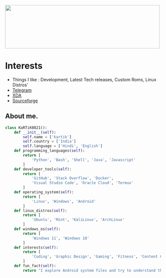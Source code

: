 <img height="140px" width="500px" src="https://github-readme-stats.vercel.app/api?username=KaRTiK0821&hide_title=true&hide_border=true&show_icons=true&include_all_commits=true&count_private=true&line_height=21&theme=tokyonight"/>

# Interests

- Things I like : Development, Latest Tech releases, Custom Roms, Linux Distros'
- [Telegram](https://t.me/MrKiTKaT09)
- [XDA](https://xdaforums.com/m/mr-kitkat.11631037)
- [Sourceforge](https://sourceforge.net/u/kartik0821/profile)

## About me.
```python
class KaRTiK0821():
    def __init__(self):
        self.name = ['kartik']
        self.country = ['India']
        self.language = ['Hindi', 'English']
    def programming_languages(self):
        return [
            'Python', 'Bash', 'Shell', 'Java', 'Javascript'
        ]
    def developer_tools(self):
        return [
            'GitHub', 'Stack Overflow', 'Docker',
            'Visual Studio Code', 'Oracle Cloud', 'Termux'
        ]
    def operating_system(self):
        return [
            'Linux', 'Windows', 'Android'
        ]
    def linux_distros(self):
        return [
            'Ubuntu', 'Mint', 'KaliLinux', 'ArchLinux'
        ]
    def windows_os(self):
        return [
            'Windows 11', 'Windows 10'
        ]
    def interests(self):
        return [
            'Coding', 'Graphic Design', 'Gaming', 'Fitness', 'Content Creation', 'Architecture'
        ]
    def fun_fact(self):
        return "I explore Android system files and try to understand their configuration."
    
```

